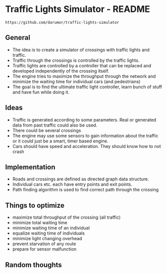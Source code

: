 # Traffic Lights Simulator - README

    https://github.com/darumor/traffic-lights-simulator

## General

* The idea is to create a simulator of crossings with traffic lights and traffic.
* Traffic through the crossings is controlled by the traffic lights. 
* Traffic lights are controlled by a controller that can be replaced and developed independently of the crossing itself.
* The engine tries to maximize the throughput through the network and minimize the waiting time for individual cars (and pedestrians)
* The goal is to find the ultimate traffic light controller, learn bunch of stuff and have fun while doing it.

## Ideas
* Traffic is generated according to some parameters. Real or generated data from past traffic could also be used.
* There could be several crossings
* The engine may use some sensors to gain information about the traffic or it could just be a smart, timer based engine.
* Cars should have speed and acceleration. They should know how to not crash

## Implementation
* Roads and crossings are defined as directed graph data structure.
* Individual cars etc. each have entry points and exit points.
* Path finding algorithm is used to find correct path through the crossing

## Things to optimize
* maximize total throughput of the crossing (all traffic)
* minimize total waiting time
* minimize waiting time of an individual
* equalize waiting time of individuals
* minimize light changing overhead
* prevent starvation of any route
* prepare for sensor malfunction


## Random thoughts

